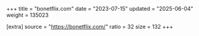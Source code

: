 +++
title = "bonetflix.com"
date = "2023-07-15"
updated = "2025-06-04"
weight = 135023

[extra]
source = "https://bonetflix.com/"
ratio = 32
size = 132
+++
